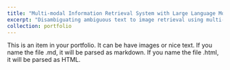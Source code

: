 ```yaml
---
title: "Multi-modal Information Retrieval System with Large Language Models by Incorporating External Knowledge "
excerpt: "Disambiguating ambiguous text to image retrieval using multi-modal information retrieval system<br/><img src='/images/500x300.png'>"
collection: portfolio
---
```


This is an item in your portfolio. It can be have images or nice text. If you name the file .md, it will be parsed as markdown. If you name the file .html, it will be parsed as HTML. 

